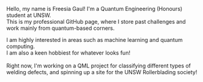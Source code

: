 Hello, my name is Freesia Gaul!
I'm a Quantum Engineering (Honours) student at UNSW. <br>
This is my professional GitHub page, where I store past challenges and work mainly from quantum-based corners.

I am highly interested in areas such as machine learning and quantum computing. <br> 
I am also a keen hobbiest for whatever looks fun! 
<br> <br>
Right now, I'm working on a QML project for classifying different types of welding defects, and spinning up a site for the UNSW Rollerblading society!
